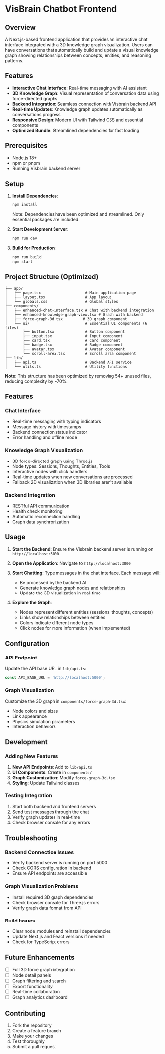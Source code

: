 # VisBrain Chatbot Frontend

## Overview

A Next.js-based frontend application that provides an interactive chat interface integrated with a 3D knowledge graph visualization. Users can have conversations that automatically build and update a visual knowledge graph showing relationships between concepts, entities, and reasoning patterns.

## Features

- **Interactive Chat Interface**: Real-time messaging with AI assistant
- **3D Knowledge Graph**: Visual representation of conversation data using force-directed graphs
- **Backend Integration**: Seamless connection with Visbrain backend API
- **Real-time Updates**: Knowledge graph updates automatically as conversations progress
- **Responsive Design**: Modern UI with Tailwind CSS and essential components
- **Optimized Bundle**: Streamlined dependencies for fast loading

## Prerequisites

- Node.js 18+
- npm or pnpm
- Running Visbrain backend server

## Setup

1. **Install Dependencies**:
   ```bash
   npm install
   ```
   
   Note: Dependencies have been optimized and streamlined. Only essential packages are included.

2. **Start Development Server**:
   ```bash
   npm run dev
   ```

3. **Build for Production**:
   ```bash
   npm run build
   npm start
   ```

## Project Structure (Optimized)

```
├── app/
│   ├── page.tsx                    # Main application page
│   ├── layout.tsx                  # App layout
│   └── globals.css                 # Global styles
├── components/
│   ├── enhanced-chat-interface.tsx # Chat with backend integration
│   ├── enhanced-knowledge-graph-view.tsx # Graph with backend
│   ├── force-graph-3d.tsx         # 3D graph component
│   └── ui/                         # Essential UI components (6 files)
│       ├── button.tsx              # Button component
│       ├── input.tsx               # Input component
│       ├── card.tsx                # Card component
│       ├── badge.tsx               # Badge component
│       ├── avatar.tsx              # Avatar component
│       └── scroll-area.tsx         # Scroll area component
├── lib/
│   ├── api.ts                      # Backend API service
│   └── utils.ts                    # Utility functions
```

**Note**: This structure has been optimized by removing 54+ unused files, reducing complexity by ~70%.

## Features

### Chat Interface
- Real-time messaging with typing indicators
- Message history with timestamps
- Backend connection status indicator
- Error handling and offline mode

### Knowledge Graph Visualization
- 3D force-directed graph using Three.js
- Node types: Sessions, Thoughts, Entities, Tools
- Interactive nodes with click handlers
- Real-time updates when new conversations are processed
- Fallback 2D visualization when 3D libraries aren't available

### Backend Integration
- RESTful API communication
- Health check monitoring
- Automatic reconnection handling
- Graph data synchronization

## Usage

1. **Start the Backend**: Ensure the Visbrain backend server is running on `http://localhost:5000`

2. **Open the Application**: Navigate to `http://localhost:3000`

3. **Start Chatting**: Type messages in the chat interface. Each message will:
   - Be processed by the backend AI
   - Generate knowledge graph nodes and relationships
   - Update the 3D visualization in real-time

4. **Explore the Graph**: 
   - Nodes represent different entities (sessions, thoughts, concepts)
   - Links show relationships between entities
   - Colors indicate different node types
   - Click nodes for more information (when implemented)

## Configuration

### API Endpoint
Update the API base URL in `lib/api.ts`:
```typescript
const API_BASE_URL = 'http://localhost:5000';
```

### Graph Visualization
Customize the 3D graph in `components/force-graph-3d.tsx`:
- Node colors and sizes
- Link appearance
- Physics simulation parameters
- Interaction behaviors

## Development

### Adding New Features
1. **New API Endpoints**: Add to `lib/api.ts`
2. **UI Components**: Create in `components/`
3. **Graph Customization**: Modify `force-graph-3d.tsx`
4. **Styling**: Update Tailwind classes

### Testing Integration
1. Start both backend and frontend servers
2. Send test messages through the chat
3. Verify graph updates in real-time
4. Check browser console for any errors

## Troubleshooting

### Backend Connection Issues
- Verify backend server is running on port 5000
- Check CORS configuration in backend
- Ensure API endpoints are accessible

### Graph Visualization Problems
- Install required 3D graph dependencies
- Check browser console for Three.js errors
- Verify graph data format from API

### Build Issues
- Clear node_modules and reinstall dependencies
- Update Next.js and React versions if needed
- Check for TypeScript errors

## Future Enhancements

- [ ] Full 3D force graph integration
- [ ] Node detail panels
- [ ] Graph filtering and search
- [ ] Export functionality
- [ ] Real-time collaboration
- [ ] Graph analytics dashboard

## Contributing

1. Fork the repository
2. Create a feature branch
3. Make your changes
4. Test thoroughly
5. Submit a pull request